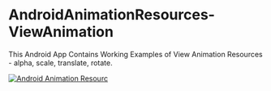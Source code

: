 # AndroidAnimationResources-ViewAnimation
This Android App Contains Working Examples of View Animation Resources - alpha, scale, translate, rotate.

[![Android Animation Resourc](https://img.youtube.com/vi/_BVgfKgi4Aw/0.jpg)](https://www.youtube.com/watch?v=_BVgfKgi4Aw)
